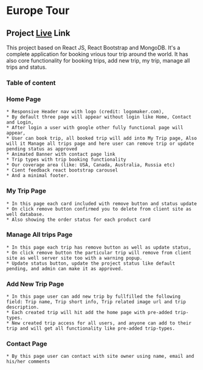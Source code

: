 # Europe Tour

## Project [Live](https://europe-tour-explore.web.app/) Link

This project based on React JS, React Bootstrap and MongoDB. It's a complete application for booking vrious tour trip around the world. It has also core functionality for booking trips, add new trip, my trip, manage all trips and status. 

### Table of content
### Home Page
    * Responsive Header nav with logo (credit: logomaker.com),
    * By default three page will appear without login like Home, Contact and Login,
    * After login a user with google other fully functional page will appear, 
    * User can book trip, all booked trip will add into My Trip page, Also will it Manage all trips page and here user can remove trip or update pending status as approved
    * Animated Banner with contact page link
    * Trip types with trip booking functionality
    * Our coverage area (like: USA, Canada, Australia, Russia etc)
    * Cient feedback react bootstrap carousel
    * And a minimal footer.

### My Trip Page
    * In this page each card included with remove button and status update
    * On click remove button confirmed you to delete from client site as well database. 
    * Also showing the order status for each product card

### Manage All trips Page
    * In this page each trip has remove button as well as update status,
    * On click remove button the particular trip will remove from client site as well server site too with a warning popup. 
    * Update status button, update the project status like default pending, and admin can make it as approved.

### Add New Trip Page
    * In this page user can add new trip by fullfilled the following field: Trip name, Trip short info, Trip related image url and trip description. 
    * Each created trip will hit add the home page with pre-added trip-types. 
    * New created trip access for all users, and anyone can add to their trip and will get all functionality like pre-added trip-types. 

### Contact Page
    * By this page user can contact with site owner using name, email and his/her comments 
